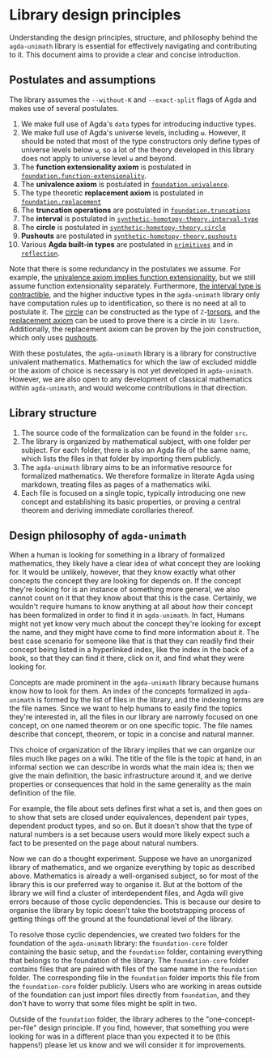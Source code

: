 # Library design principles

Understanding the design principles, structure, and philosophy behind the
`agda-unimath` library is essential for effectively navigating and contributing
to it. This document aims to provide a clear and concise introduction.

## Postulates and assumptions

The library assumes the `--without-K` and `--exact-split` flags of Agda and
makes use of several postulates.

1. We make full use of Agda's `data` types for introducing inductive types.
2. We make full use of Agda's universe levels, including `ω`. However, it should
   be noted that most of the type constructors only define types of universe
   levels below `ω`, so a lot of the theory developed in this library does not
   apply to universe level `ω` and beyond.
3. The **function extensionality axiom** is postulated in
   [`foundation.function-extensionality`](foundation.function-extensionality.md).
4. The **univalence axiom** is postulated in
   [`foundation.univalence`](foundation.univalence.md).
5. The type theoretic **replacement axiom** is postulated in
   [`foundation.replacement`](foundation.replacement.md)
6. The **truncation operations** are postulated in
   [`foundation.truncations`](foundation.truncations.md)
7. The **interval** is postulated in
   [`synthetic-homotopy-theory.interval-type`](synthetic-homotopy-theory.interval-type.md)
8. The **circle** is postulated in
   [`synthetic-homotopy-theory.circle`](synthetic-homotopy-theory.circle.md)
9. **Pushouts** are postulated in
   [`synthetic-homotopy-theory.pushouts`](synthetic-homotopy-theory.pushouts.md)
10. Various **Agda built-in types** are postulated in
    [`primitives`](primitives.md) and in [`reflection`](reflection.md).

Note that there is some redundancy in the postulates we assume. For example, the
[univalence axiom implies function extensionality](foundation.univalence-implies-function-extensionality.md),
but we still assume function extensionality separately. Furthermore,
[the interval type is contractible](synthetic-homotopy-theory.interval-type.md),
and the higher inductive types in the `agda-unimath` library only have
computation rules up to identification, so there is no need at all to postulate
it. The [circle](synthetic-homotopy-theory.circle.md) can be constructed as the
type of `ℤ`-[torsors](group-theory.torsors.md), and the
[replacement axiom](foundation.replacement.md) can be used to prove there is a
circle in `UU lzero`. Additionally, the replacement axiom can be proven by the
join construction, which only uses
[pushouts](synthetic-homotopy-theory.pushouts.md).

With these postulates, the `agda-unimath` library is a library for constructive
univalent mathematics. Mathematics for which the law of excluded middle or the
axiom of choice is necessary is not yet developed in `agda-unimath`. However, we
are also open to any development of classical mathematics within `agda-unimath`,
and would welcome contributions in that direction.

## Library structure

1. The source code of the formalization can be found in the folder `src`.
2. The library is organized by mathematical subject, with one folder per
   subject. For each folder, there is also an Agda file of the same name, which
   lists the files in that folder by importing them publicly.
3. The `agda-unimath` library aims to be an informative resource for formalized
   mathematics. We therefore formalize in literate Agda using markdown, treating
   files as pages of a mathematics wiki.
4. Each file is focused on a single topic, typically introducing one new concept
   and establishing its basic properties, or proving a central theorem and
   deriving immediate corollaries thereof.

## Design philosophy of `agda-unimath`

When a human is looking for something in a library of formalized mathematics,
they likely have a clear idea of what concept they are looking for. It would be
unlikely, however, that they know exactly what other concepts the concept they
are looking for depends on. If the concept they're looking for is an instance of
something more general, we also cannot count on it that they know about that
this is the case. Certainly, we wouldn't require humans to know anything at all
about _how_ their concept has been formalized in order to find it in
`agda-unimath`. In fact, Humans might not yet know very much about the concept
they're looking for except the name, and they might have come to find more
information about it. The best case scenario for someone like that is that they
can readily find their concept being listed in a hyperlinked index, like the
index in the back of a book, so that they can find it there, click on it, and
find what they were looking for.

Concepts are made prominent in the `agda-unimath` library because humans know
how to look for them. An index of the concepts formalized in `agda-unimath` is
formed by the list of files in the library, and the indexing terms are the file
names. Since we want to help humans to easily find the topics they're interested
in, all the files in our library are narrowly focused on one concept, on one
named theorem or on one specific topic. The file names describe that concept,
theorem, or topic in a concise and natural manner.

This choice of organization of the library implies that we can organize our
files much like pages on a wiki. The title of the file is the topic at hand, in
an informal section we can describe in words what the main idea is; then we give
the main definition, the basic infrastructure around it, and we derive
properties or consequences that hold in the same generality as the main
definition of the file.

For example, the file about sets defines first what a set is, and then goes on
to show that sets are closed under equivalences, dependent pair types, dependent
product types, and so on. But it doesn't show that the type of natural numbers
is a set because users would more likely expect such a fact to be presented on
the page about natural numbers.

Now we can do a thought experiment. Suppose we have an unorganized library of
mathematics, and we organize everything by topic as described above. Mathematics
is already a well-organised subject, so for most of the library this is our
preferred way to organise it. But at the bottom of the library we will find a
cluster of interdependent files, and Agda will give errors because of those
cyclic dependencies. This is because our desire to organise the library by topic
doesn't take the bootstrapping process of getting things off the ground at the
foundational level of the library.

To resolve those cyclic dependencies, we created two folders for the foundation
of the `agda-unimath` library: the `foundation-core` folder containing the basic
setup, and the `foundation` folder, containing everything that belongs to the
foundation of the library. The `foundation-core` folder contains files that are
paired with files of the same name in the `foundation` folder. The corresponding
file in the `foundation` folder imports this file from the `foundation-core`
folder publicly. Users who are working in areas outside of the foundation can
just import files directly from `foundation`, and they don't have to worry that
some files might be split in two.

Outside of the `foundation` folder, the library adheres to the
"one-concept-per-file" design principle. If you find, however, that something
you were looking for was in a different place than you expected it to be (this
happens!) please let us know and we will consider it for improvements.
